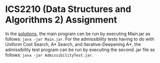 # ICS2210 (Data Structures and Algorithms 2) Assignment

In the [solutions](https://github.com/migueldingli1997/ICS2210-Data-Structures-and-Algorithms-2-Assignment/tree/master/Implementation), the main program can be run by executing Main.jar as follows: `java -jar Main.jar`. For the admissibility tests having to do with Uniform Cost Search, A* Search, and Iterative-Deepening A*, the admissibility test program can be run by executing the second .jar file as follows: `java -jar AdmissibilityTest.jar`.
